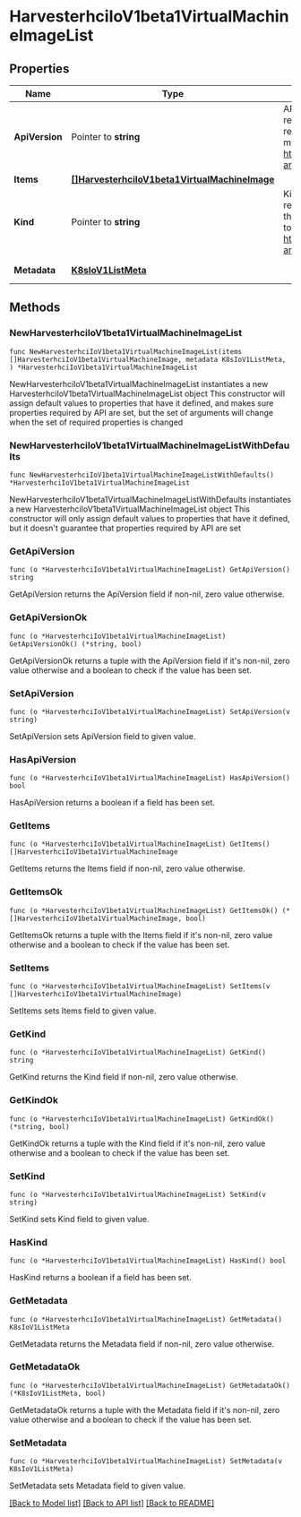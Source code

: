 # HarvesterhciIoV1beta1VirtualMachineImageList

## Properties

Name | Type | Description | Notes
------------ | ------------- | ------------- | -------------
**ApiVersion** | Pointer to **string** | APIVersion defines the versioned schema of this representation of an object. Servers should convert recognized schemas to the latest internal value, and may reject unrecognized values. More info: https://git.k8s.io/community/contributors/devel/sig-architecture/api-conventions.md#resources | [optional] 
**Items** | [**[]HarvesterhciIoV1beta1VirtualMachineImage**](HarvesterhciIoV1beta1VirtualMachineImage.md) |  | 
**Kind** | Pointer to **string** | Kind is a string value representing the REST resource this object represents. Servers may infer this from the endpoint the client submits requests to. Cannot be updated. In CamelCase. More info: https://git.k8s.io/community/contributors/devel/sig-architecture/api-conventions.md#types-kinds | [optional] 
**Metadata** | [**K8sIoV1ListMeta**](K8sIoV1ListMeta.md) |  | [default to {}]

## Methods

### NewHarvesterhciIoV1beta1VirtualMachineImageList

`func NewHarvesterhciIoV1beta1VirtualMachineImageList(items []HarvesterhciIoV1beta1VirtualMachineImage, metadata K8sIoV1ListMeta, ) *HarvesterhciIoV1beta1VirtualMachineImageList`

NewHarvesterhciIoV1beta1VirtualMachineImageList instantiates a new HarvesterhciIoV1beta1VirtualMachineImageList object
This constructor will assign default values to properties that have it defined,
and makes sure properties required by API are set, but the set of arguments
will change when the set of required properties is changed

### NewHarvesterhciIoV1beta1VirtualMachineImageListWithDefaults

`func NewHarvesterhciIoV1beta1VirtualMachineImageListWithDefaults() *HarvesterhciIoV1beta1VirtualMachineImageList`

NewHarvesterhciIoV1beta1VirtualMachineImageListWithDefaults instantiates a new HarvesterhciIoV1beta1VirtualMachineImageList object
This constructor will only assign default values to properties that have it defined,
but it doesn't guarantee that properties required by API are set

### GetApiVersion

`func (o *HarvesterhciIoV1beta1VirtualMachineImageList) GetApiVersion() string`

GetApiVersion returns the ApiVersion field if non-nil, zero value otherwise.

### GetApiVersionOk

`func (o *HarvesterhciIoV1beta1VirtualMachineImageList) GetApiVersionOk() (*string, bool)`

GetApiVersionOk returns a tuple with the ApiVersion field if it's non-nil, zero value otherwise
and a boolean to check if the value has been set.

### SetApiVersion

`func (o *HarvesterhciIoV1beta1VirtualMachineImageList) SetApiVersion(v string)`

SetApiVersion sets ApiVersion field to given value.

### HasApiVersion

`func (o *HarvesterhciIoV1beta1VirtualMachineImageList) HasApiVersion() bool`

HasApiVersion returns a boolean if a field has been set.

### GetItems

`func (o *HarvesterhciIoV1beta1VirtualMachineImageList) GetItems() []HarvesterhciIoV1beta1VirtualMachineImage`

GetItems returns the Items field if non-nil, zero value otherwise.

### GetItemsOk

`func (o *HarvesterhciIoV1beta1VirtualMachineImageList) GetItemsOk() (*[]HarvesterhciIoV1beta1VirtualMachineImage, bool)`

GetItemsOk returns a tuple with the Items field if it's non-nil, zero value otherwise
and a boolean to check if the value has been set.

### SetItems

`func (o *HarvesterhciIoV1beta1VirtualMachineImageList) SetItems(v []HarvesterhciIoV1beta1VirtualMachineImage)`

SetItems sets Items field to given value.


### GetKind

`func (o *HarvesterhciIoV1beta1VirtualMachineImageList) GetKind() string`

GetKind returns the Kind field if non-nil, zero value otherwise.

### GetKindOk

`func (o *HarvesterhciIoV1beta1VirtualMachineImageList) GetKindOk() (*string, bool)`

GetKindOk returns a tuple with the Kind field if it's non-nil, zero value otherwise
and a boolean to check if the value has been set.

### SetKind

`func (o *HarvesterhciIoV1beta1VirtualMachineImageList) SetKind(v string)`

SetKind sets Kind field to given value.

### HasKind

`func (o *HarvesterhciIoV1beta1VirtualMachineImageList) HasKind() bool`

HasKind returns a boolean if a field has been set.

### GetMetadata

`func (o *HarvesterhciIoV1beta1VirtualMachineImageList) GetMetadata() K8sIoV1ListMeta`

GetMetadata returns the Metadata field if non-nil, zero value otherwise.

### GetMetadataOk

`func (o *HarvesterhciIoV1beta1VirtualMachineImageList) GetMetadataOk() (*K8sIoV1ListMeta, bool)`

GetMetadataOk returns a tuple with the Metadata field if it's non-nil, zero value otherwise
and a boolean to check if the value has been set.

### SetMetadata

`func (o *HarvesterhciIoV1beta1VirtualMachineImageList) SetMetadata(v K8sIoV1ListMeta)`

SetMetadata sets Metadata field to given value.



[[Back to Model list]](../README.md#documentation-for-models) [[Back to API list]](../README.md#documentation-for-api-endpoints) [[Back to README]](../README.md)


